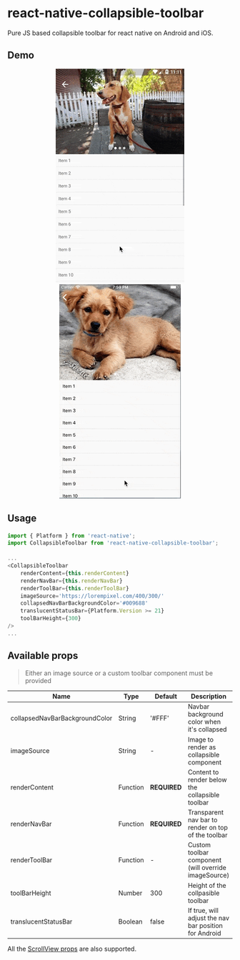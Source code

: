 # react-native-collapsible-toolbar
Pure JS based collapsible toolbar for react native on Android and iOS.

## Demo
<p align="center">
    <img src="https://raw.githubusercontent.com/Agontuk/react-native-collapsible-toolbar/master/demo/demo_android.gif" />
    <img src="https://raw.githubusercontent.com/Agontuk/react-native-collapsible-toolbar/master/demo/demo_ios.gif" />
</p>

## Usage
```javascript
import { Platform } from 'react-native';
import CollapsibleToolbar from 'react-native-collapsible-toolbar';

...
<CollapsibleToolbar
    renderContent={this.renderContent}
    renderNavBar={this.renderNavBar}
    renderToolBar={this.renderToolBar}
    imageSource='https://lorempixel.com/400/300/'
    collapsedNavBarBackgroundColor='#009688'
    translucentStatusBar={Platform.Version >= 21}
    toolBarHeight={300}
/>
...
```

## Available props
> Either an image source or a custom toolbar component must be provided

| Name | Type | Default | Description |
| --- | --- | --- | --- |
| collapsedNavBarBackgroundColor | String | '#FFF' | Navbar background color when it's collapsed |
| imageSource | String | - | Image to render as collapsible component |
| renderContent | Function | **REQUIRED** | Content to render below the collapsible toolbar |
| renderNavBar | Function | **REQUIRED** | Transparent nav bar to render on top of the toolbar |
| renderToolBar | Function | - | Custom toolbar component (will override imageSource) |
| toolBarHeight | Number | 300 | Height of the collpasible toolbar |
| translucentStatusBar | Boolean | false | If true, will adjust the nav bar position for Android |

All the [ScrollView props](https://facebook.github.io/react-native/docs/scrollview.html) are also supported.

